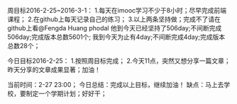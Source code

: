 周目标2016-2-25~2016-3-1：
1.每天在imooc学习不少于8小时；尽早完成前端课程；
2.在github上每天记录自己的练习；
3.以上两条坚持做；完成不了请在github上看@Fengda Huang  phodal  他到今天已经坚持了506day;不间断完成506day;完成版本总数5601个;
我到今天为止有4day;不间断完成4day;完成版本总数28个；


今日目标2016-2-25：
1.按照周目标完成；
2.今天11点，突然又想分享一篇文章；昨天分享的文章成果显著；加油！

当前时间：2-27 23:00；
今日总结：完成以上目标，继续加油！
缺点：马上去学校，要制定一个学期计划；好好干；